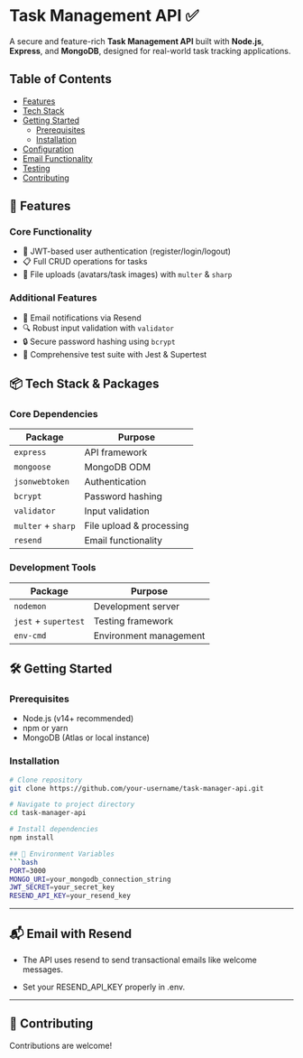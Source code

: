 # Task Management API ✅

A secure and feature-rich **Task Management API** built with **Node.js**, **Express**, and **MongoDB**, designed for real-world task tracking applications.

## Table of Contents
- [Features](#-features)
- [Tech Stack](#-tech-stack--packages)
- [Getting Started](#-getting-started)
  - [Prerequisites](#prerequisites)
  - [Installation](#installation)
- [Configuration](#-configuration)
- [Email Functionality](#-email-with-resend)
- [Testing](#-testing)
- [Contributing](#-contributing)

## 🚀 Features

### Core Functionality
- 🔐 JWT-based user authentication (register/login/logout)
- 📋 Full CRUD operations for tasks
- 📁 File uploads (avatars/task images) with `multer` & `sharp`

### Additional Features
- 📧 Email notifications via Resend
- 🔍 Robust input validation with `validator`
- 🔒 Secure password hashing using `bcrypt`
- 🧪 Comprehensive test suite with Jest & Supertest

## 📦 Tech Stack & Packages

### Core Dependencies
| Package | Purpose |
|---------|---------|
| `express` | API framework |
| `mongoose` | MongoDB ODM |
| `jsonwebtoken` | Authentication |
| `bcrypt` | Password hashing |
| `validator` | Input validation |
| `multer` + `sharp` | File upload & processing |
| `resend` | Email functionality |

### Development Tools
| Package | Purpose |
|---------|---------|
| `nodemon` | Development server |
| `jest` + `supertest` | Testing framework |
| `env-cmd` | Environment management |

## 🛠️ Getting Started

### Prerequisites
- Node.js (v14+ recommended)
- npm or yarn
- MongoDB (Atlas or local instance)

### Installation
```bash
# Clone repository
git clone https://github.com/your-username/task-manager-api.git

# Navigate to project directory
cd task-manager-api

# Install dependencies
npm install

## 🔐 Environment Variables
```bash
PORT=3000
MONGO_URI=your_mongodb_connection_string
JWT_SECRET=your_secret_key
RESEND_API_KEY=your_resend_key
```
---

## 📬 Email with Resend
- The API uses resend to send transactional emails like welcome messages.

- Set your RESEND_API_KEY properly in .env.

---

## 🤝 Contributing
Contributions are welcome!

